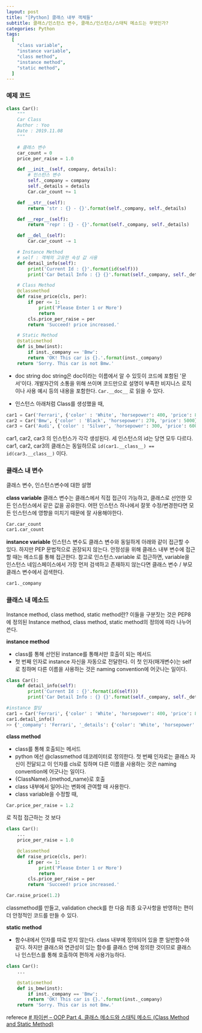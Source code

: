 ```yaml
---
layout: post
title: "[Python] 클래스 내부 객체들"
subtitle: 클래스/인스턴스 변수, 클래스/인스턴스/스태틱 메소드는 무엇인가?
categories: Python
tags:
  [
    "class variable",
    "instance variable",
    "class method",
    "instance method",
    "static method",
  ]
---
```


### 예제 코드

```python
class Car():
	"""
	Car Class
	Author : Yoo
	Date : 2019.11.08
	"""

	# 클래스 변수
	car_count = 0
	price_per_raise = 1.0

	def __init__(self, company, details):
		# 인스턴스 변수
		self._company = company
		self._details = details
		Car.car_count += 1

	def __str__(self):
		return 'str : {} - {}'.format(self._company, self._details)

	def __repr__(self):
		return 'repr : {} - {}'.format(self._company, self._details)

	def __del__(self):
		Car.car_count -= 1

	# Instance Method
	# self : 객체의 고유한 속성 값 사용
	def detail_info(self):
		print('Current Id : {}'.format(id(self)))
		print('Car Detail Info : {} {}'.format(self._company, self._details.get('price')))

	# Class Method
	@classmethod
	def raise_price(cls, per):
		if per <= 1:
			print('Please Enter 1 or More')
			return
		cls.price_per_raise = per
		return 'Succeed! price increased.'

	# Static Method
	@staticmethod
	def is_bmw(inst):
		if inst._company == 'Bmw':
		return 'OK! This car is {}.'.format(inst._company)
	return 'Sorry. This car is not Bmw.'
```

- doc string
  doc string은 doc이라는 이름에서 알 수 있듯이 코드에 포함된 '문서'이다. 개발자간의 소통을 위해 쓰이며 코드만으로 설명이 부족한 비지니스 로직이나 사용 예시 등의 내용을 포함한다. `Car.__doc__` 로 읽을 수 있다.

- 인스턴스
  아래처럼 Class를 생성했을 때,

```python
car1 = Car('Ferrari', {'color' : 'White', 'horsepower': 400, 'price': 8000})
car2 = Car('Bmw', {'color' : 'Black', 'horsepower': 270, 'price': 5000})
car3 = Car('Audi', {'color' : 'Silver', 'horsepower': 300, 'price': 6000})
```

car1, car2, car3 의 인스턴스가 각각 생성된다. 세 인스턴스의 id는 당연 모두 다르다.
car1, car2, car3의 클래스는 동일하므로 `id(car1.__class__) == id(car3.__class__)` 이다.

### 클래스 내 변수

클래스 변수, 인스턴스변수에 대한 설명

**class variable**
클래스 변수는 클래스에서 직접 접근이 가능하고, 클래스로 선언한 모든 인스턴스에서 같은 값을 공유한다. 어떤 인스턴스 하나에서 잘못 수정/변경한다면 모든 인스턴스에 영향을 미치기 때문에 잘 사용해야한다.

```python
Car.car_count
car1.car_count
```

**instance variable**
인스턴스 변수도 클래스 변수와 동일하게 아래와 같이 접근할 수 있다. 하지만 PEP 문법적으로 권장되지 않는다. 안정성을 위해 클래스 내부 변수에 접근할 때는 메소드를 통해 접근한다. 참고로 인스턴스.variable 로 접근하면, variable을 인스턴스 네임스페이스에서 가장 먼저 검색하고 존재하지 않는다면 클래스 변수 / 부모 클래스 변수에서 검색한다.

```python
car1._company
```

### 클래스 내 메소드

Instance method, class method, static method란?
이들을 구분짓는 것은 PEP8에 정의된 Instance method, class method, static method의 정의에 따라 나누어쓴다.

**instance method**

- class를 통해 선언된 instance를 통해서만 호출이 되는 메서드
- 첫 번째 인자로 instance 자신을 자동으로 전달한다. 이 첫 인자(매개변수)는 self로 칭하며 다른 이름을 사용하는 것은 naming convention에 어긋나는 일이다.

```python
class Car():
	def detail_info(self):
		print('Current Id : {}'.format(id(self)))
		print('Car Detail Info : {} {}'.format(self._company, self._details.get('price')))

#instance 할당
car1 = Car('Ferrari', {'color' : 'White', 'horsepower': 400, 'price': 8000})
car1.detail_info()
>> {'_company': 'Ferrari', '_details': {'color': 'White', 'horsepower': 400, 'price': 8000}}
```

**class method**

- class를 통해 호출되는 메서드
- python 에선 @classmethod 데코레이터로 정의한다. 첫 번째 인자로는 클래스 자신이 전달되고 이 인자를 cls로 칭하며 다른 이름을 사용하는 것은 naming convention에 어긋나는 일이다.
- {ClassName}.{method_name}로 호출
- class 내부에서 일어나는 변화에 관여할 때 사용한다.
- class variable을 수정할 때,

```python
Car.price_per_raise = 1.2
```

로 직접 접근하는 것 보다

```python
class Car():
	...
    price_per_raise = 1.0

	@classmethod
	def raise_price(cls, per):
		if per <= 1:
			print('Please Enter 1 or More')
			return
		cls.price_per_raise = per
		return 'Succeed! price increased.'

Car.raise_price(1.2)
```

classmethod를 만들고, validation check를 한 다음 최종 요구사항을 반영하는 편이 더 안정적인 코드를 만들 수 있다.

**static method**

- 함수내에서 인자를 따로 받지 않는다. class 내부에 정의되어 있을 뿐 일반함수와 같다. 하지만 클래스와 연관성이 있는 함수를 클래스 안에 정의한 것이므로 클래스나 인스턴스를 통해 호출하여 편하게 사용가능하다.

```python
class Car():
    ...

	@staticmethod
	def is_bmw(inst):
		if inst._company == 'Bmw':
		return 'OK! This car is {}.'.format(inst._company)
	return 'Sorry. This car is not Bmw.'
```

referece
[# 파이썬 – OOP Part 4. 클래스 메소드와 스태틱 메소드 (Class Method and Static Method)](https://schoolofweb.net/blog/posts/%ed%8c%8c%ec%9d%b4%ec%8d%ac-oop-part-4-%ed%81%b4%eb%9e%98%ec%8a%a4-%eb%a9%94%ec%86%8c%eb%93%9c%ec%99%80-%ec%8a%a4%ed%83%9c%ed%8b%b1-%eb%a9%94%ec%86%8c%eb%93%9c-class-method-and-static-method/)
